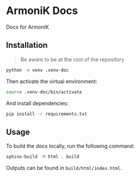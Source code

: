 # ArmoniK Docs

Docs for ArmoniK

## Installation

> Be aware to be at the root of the repository

```bash
python -m venv .venv-doc
```

Then activate the virtual environment:

```bash
source .venv-doc/bin/activate
```

And install dependencies:

```bash
pip install -r requirements.txt
```

## Usage

To build the docs locally, run the following command:

```bash
sphinx-build -M html . build
```

Outputs can be found in `build/html/index.html`.
